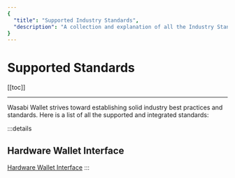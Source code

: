 ```yaml
---
{
  "title": "Supported Industry Standards",
  "description": "A collection and explanation of all the Industry Standards that are supported by Wasabi. This is the Wasabi documentation, an archive of knowledge about the open-source, non-custodial and privacy-focused Bitcoin wallet for desktop."
}
---
```


# Supported Standards

[[toc]]

---

Wasabi Wallet strives toward establishing solid industry best practices and standards.
Here is a list of all the supported and integrated standards:

:::details
## Hardware Wallet Interface

[Hardware Wallet Interface](https://github.com/bitcoin-core/HWI)
:::
